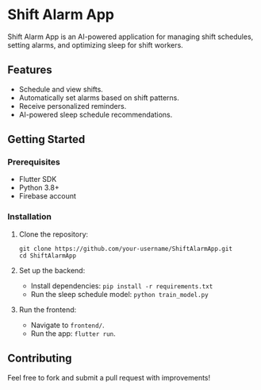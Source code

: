
# Shift Alarm App

Shift Alarm App is an AI-powered application for managing shift schedules, setting alarms, and optimizing sleep for shift workers.

## Features
- Schedule and view shifts.
- Automatically set alarms based on shift patterns.
- Receive personalized reminders.
- AI-powered sleep schedule recommendations.

## Getting Started
### Prerequisites
- Flutter SDK
- Python 3.8+
- Firebase account

### Installation
1. Clone the repository:
   ```
   git clone https://github.com/your-username/ShiftAlarmApp.git
   cd ShiftAlarmApp
   ```

2. Set up the backend:
   - Install dependencies: `pip install -r requirements.txt`
   - Run the sleep schedule model: `python train_model.py`

3. Run the frontend:
   - Navigate to `frontend/`.
   - Run the app: `flutter run`.

## Contributing
Feel free to fork and submit a pull request with improvements!
